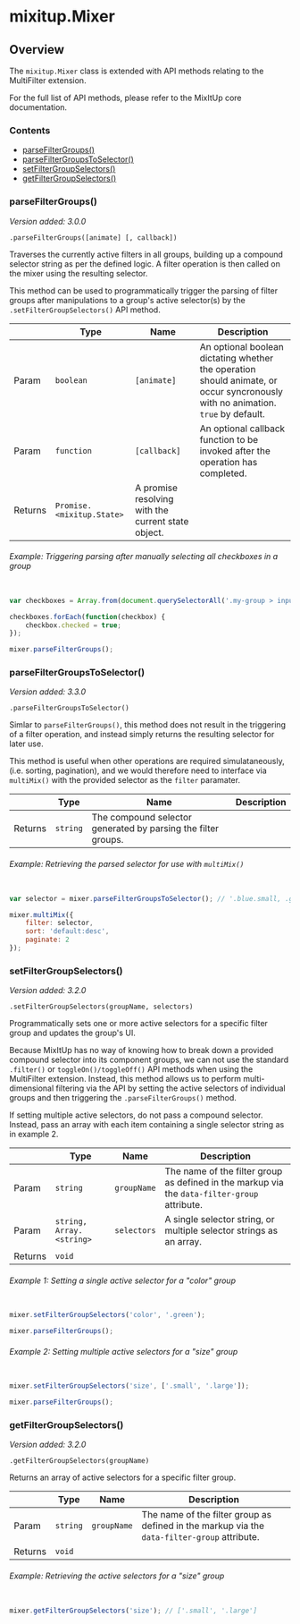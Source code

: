 # mixitup.Mixer

## Overview

The `mixitup.Mixer` class is extended with API methods relating to
the MultiFilter extension.

For the full list of API methods, please refer to the MixItUp
core documentation.

### Contents

- [parseFilterGroups()](#parseFilterGroups)
- [parseFilterGroupsToSelector()](#parseFilterGroupsToSelector)
- [setFilterGroupSelectors()](#setFilterGroupSelectors)
- [getFilterGroupSelectors()](#getFilterGroupSelectors)


<h3 id="parseFilterGroups">parseFilterGroups()</h3>

*Version added: 3.0.0*

`.parseFilterGroups([animate] [, callback])`

Traverses the currently active filters in all groups, building up a
compound selector string as per the defined logic. A filter operation
is then called on the mixer using the resulting selector.

This method can be used to programmatically trigger the parsing of
filter groups after manipulations to a group's active selector(s) by
the `.setFilterGroupSelectors()` API method.

|   |Type | Name | Description
|---|--- | --- | ---
|Param   |`boolean` | `[animate]` | An optional boolean dictating whether the operation should animate, or occur syncronously with no animation. `true` by default.
|Param   |`function` | `[callback]` | An optional callback function to be invoked after the operation has completed.
|Returns |`Promise.<mixitup.State>` | A promise resolving with the current state object.


###### Example: Triggering parsing after manually selecting all checkboxes in a group

```js

var checkboxes = Array.from(document.querySelectorAll('.my-group > input[type="checkbox"]'));

checkboxes.forEach(function(checkbox) {
    checkbox.checked = true;
});

mixer.parseFilterGroups();
```

<h3 id="parseFilterGroupsToSelector">parseFilterGroupsToSelector()</h3>

*Version added: 3.3.0*

`.parseFilterGroupsToSelector()`

Simlar to `parseFilterGroups()`, this method does not result in the
triggering of a filter operation, and instead simply returns
the resulting selector for later use.

This method is useful when other operations are required simulataneously,
(i.e. sorting, pagination), and we would therefore need to interface
via `multiMix()` with the provided selector as the `filter` paramater.

|   |Type | Name | Description
|---|--- | --- | ---
|Returns |`string` | The compound selector generated by parsing the filter groups.


###### Example: Retrieving the parsed selector for use with `multiMix()`

```js

var selector = mixer.parseFilterGroupsToSelector(); // '.blue.small, .green.small, .red.small'

mixer.multiMix({
    filter: selector,
    sort: 'default:desc',
    paginate: 2
});
```

<h3 id="setFilterGroupSelectors">setFilterGroupSelectors()</h3>

*Version added: 3.2.0*

`.setFilterGroupSelectors(groupName, selectors)`

Programmatically sets one or more active selectors for a specific filter
group and updates the group's UI.

Because MixItUp has no way of knowing how to break down a provided
compound selector into its component groups, we can not use the
standard `.filter()` or `toggleOn()/toggleOff()` API methods when using
the MultiFilter extension. Instead, this method allows us to perform
multi-dimensional filtering via the API by setting the active selectors of
individual groups and then triggering the `.parseFilterGroups()` method.

If setting multiple active selectors, do not pass a compound selector.
Instead, pass an array with each item containing a single selector
string as in example 2.

|   |Type | Name | Description
|---|--- | --- | ---
|Param   |`string` | `groupName` | The name of the filter group as defined in the markup via the `data-filter-group` attribute.
|Param   |`string, Array.<string>` | `selectors` | A single selector string, or multiple selector strings as an array.
|Returns |`void` | 


###### Example 1: Setting a single active selector for a "color" group

```js

mixer.setFilterGroupSelectors('color', '.green');

mixer.parseFilterGroups();
```
###### Example 2: Setting multiple active selectors for a "size" group

```js

mixer.setFilterGroupSelectors('size', ['.small', '.large']);

mixer.parseFilterGroups();
```

<h3 id="getFilterGroupSelectors">getFilterGroupSelectors()</h3>

*Version added: 3.2.0*

`.getFilterGroupSelectors(groupName)`

Returns an array of active selectors for a specific filter group.

|   |Type | Name | Description
|---|--- | --- | ---
|Param   |`string` | `groupName` | The name of the filter group as defined in the markup via the `data-filter-group` attribute.
|Returns |`void` | 


###### Example: Retrieving the active selectors for a "size" group

```js

mixer.getFilterGroupSelectors('size'); // ['.small', '.large']
```

